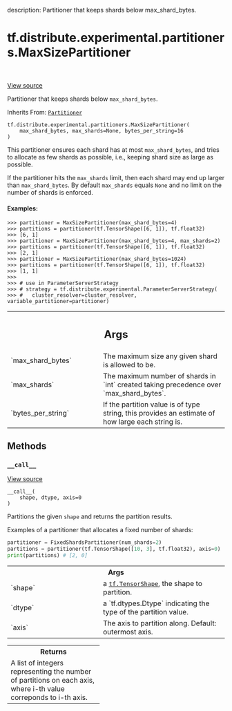description: Partitioner that keeps shards below max_shard_bytes.

<div itemscope itemtype="http://developers.google.com/ReferenceObject">
<meta itemprop="name" content="tf.distribute.experimental.partitioners.MaxSizePartitioner" />
<meta itemprop="path" content="Stable" />
<meta itemprop="property" content="__call__"/>
<meta itemprop="property" content="__init__"/>
</div>

# tf.distribute.experimental.partitioners.MaxSizePartitioner

<!-- Insert buttons and diff -->

<table class="tfo-notebook-buttons tfo-api nocontent" align="left">

</table>

<a target="_blank" href="/code/stable/tensorflow/python/distribute/sharded_variable.py">View source</a>



Partitioner that keeps shards below `max_shard_bytes`.

Inherits From: [`Partitioner`](../../../../tf/distribute/experimental/partitioners/Partitioner.md)

<pre class="devsite-click-to-copy prettyprint lang-py tfo-signature-link">
<code>tf.distribute.experimental.partitioners.MaxSizePartitioner(
    max_shard_bytes, max_shards=None, bytes_per_string=16
)
</code></pre>



<!-- Placeholder for "Used in" -->

This partitioner ensures each shard has at most `max_shard_bytes`, and tries
to allocate as few shards as possible, i.e., keeping shard size as large
as possible.

If the partitioner hits the `max_shards` limit, then each shard may end up
larger than `max_shard_bytes`. By default `max_shards` equals `None` and no
limit on the number of shards is enforced.

#### Examples:



```
>>> partitioner = MaxSizePartitioner(max_shard_bytes=4)
>>> partitions = partitioner(tf.TensorShape([6, 1]), tf.float32)
>>> [6, 1]
>>> partitioner = MaxSizePartitioner(max_shard_bytes=4, max_shards=2)
>>> partitions = partitioner(tf.TensorShape([6, 1]), tf.float32)
>>> [2, 1]
>>> partitioner = MaxSizePartitioner(max_shard_bytes=1024)
>>> partitions = partitioner(tf.TensorShape([6, 1]), tf.float32)
>>> [1, 1]
>>>
>>> # use in ParameterServerStrategy
>>> # strategy = tf.distribute.experimental.ParameterServerStrategy(
>>> #   cluster_resolver=cluster_resolver, variable_partitioner=partitioner)
```

<!-- Tabular view -->
 <table class="responsive fixed orange">
<colgroup><col width="214px"><col></colgroup>
<tr><th colspan="2"><h2 class="add-link">Args</h2></th></tr>

<tr>
<td>
`max_shard_bytes`
</td>
<td>
The maximum size any given shard is allowed to be.
</td>
</tr><tr>
<td>
`max_shards`
</td>
<td>
The maximum number of shards in `int` created taking
precedence over `max_shard_bytes`.
</td>
</tr><tr>
<td>
`bytes_per_string`
</td>
<td>
If the partition value is of type string, this provides
an estimate of how large each string is.
</td>
</tr>
</table>



## Methods

<h3 id="__call__"><code>__call__</code></h3>

<a target="_blank" href="/code/stable/tensorflow/python/distribute/sharded_variable.py">View source</a>

<pre class="devsite-click-to-copy prettyprint lang-py tfo-signature-link">
<code>__call__(
    shape, dtype, axis=0
)
</code></pre>

Partitions the given `shape` and returns the partition results.

Examples of a partitioner that allocates a fixed number of shards:

```python
partitioner = FixedShardsPartitioner(num_shards=2)
partitions = partitioner(tf.TensorShape([10, 3], tf.float32), axis=0)
print(partitions) # [2, 0]
```

<!-- Tabular view -->
 <table class="responsive fixed orange">
<colgroup><col width="214px"><col></colgroup>
<tr><th colspan="2">Args</th></tr>

<tr>
<td>
`shape`
</td>
<td>
a <a href="../../../../tf/TensorShape.md"><code>tf.TensorShape</code></a>, the shape to partition.
</td>
</tr><tr>
<td>
`dtype`
</td>
<td>
a `tf.dtypes.Dtype` indicating the type of the partition value.
</td>
</tr><tr>
<td>
`axis`
</td>
<td>
The axis to partition along.  Default: outermost axis.
</td>
</tr>
</table>



<!-- Tabular view -->
 <table class="responsive fixed orange">
<colgroup><col width="214px"><col></colgroup>
<tr><th colspan="2">Returns</th></tr>
<tr class="alt">
<td colspan="2">
A list of integers representing the number of partitions on each axis,
where i-th value correponds to i-th axis.
</td>
</tr>

</table>





